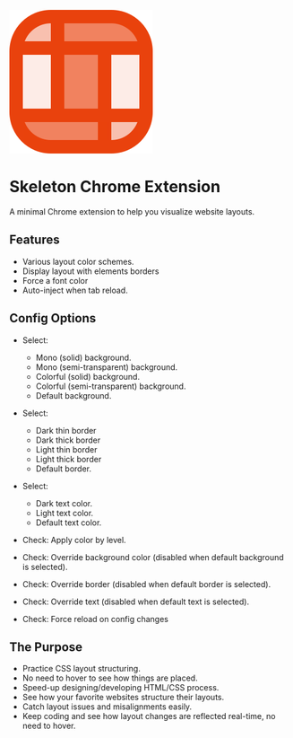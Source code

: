 ![Skeleton Layout](images/icon.svg)

# Skeleton Chrome Extension

A minimal Chrome extension to help you visualize website layouts.

## Features

- Various layout color schemes.
- Display layout with elements borders
- Force a font color
- Auto-inject when tab reload.

## Config Options

- Select:

  - Mono (solid) background.
  - Mono (semi-transparent) background.
  - Colorful (solid) background.
  - Colorful (semi-transparent) background.
  - Default background.

- Select:

  - Dark thin border
  - Dark thick border
  - Light thin border
  - Light thick border
  - Default border.

- Select:

  - Dark text color.
  - Light text color.
  - Default text color.

- Check: Apply color by level.
- Check: Override background color (disabled when default background is selected).
- Check: Override border (disabled when default border is selected).
- Check: Override text (disabled when default text is selected).
- Check: Force reload on config changes

## The Purpose

- Practice CSS layout structuring.
- No need to hover to see how things are placed.
- Speed-up designing/developing HTML/CSS process.
- See how your favorite websites structure their layouts.
- Catch layout issues and misalignments easily.
- Keep coding and see how layout changes are reflected real-time, no need to hover.
